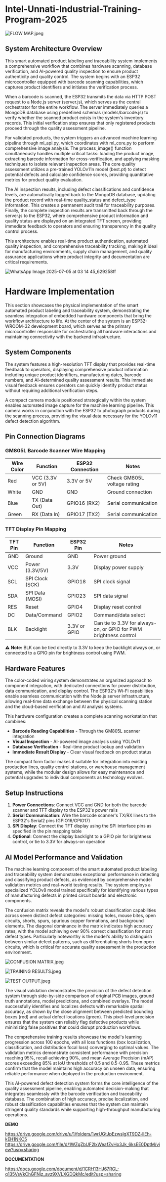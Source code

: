 # Intel-Unnati-Industrial-Training-Program-2025

![FLOW MAP.jpeg](https://github.com/MNADITYA05/Intel-Unnati-Industrial-Training-Program-2025/blob/main/ASSETS/FLOW%20MAP.jpeg)

## System Architecture Overview

This smart automated product labeling and traceability system implements a comprehensive workflow that combines hardware scanning, database verification, and AI-powered quality inspection to ensure product authenticity and quality control. The system begins with an ESP32 microcontroller equipped with barcode scanning capabilities, which captures product identifiers and initiates the verification process.

When a barcode is scanned, the ESP32 transmits the data via HTTP POST request to a Node.js server (server.js), which serves as the central orchestrator for the entire workflow. The server immediately queries a MongoDB database using predefined schemas (models/barcode.js) to verify whether the scanned product exists in the system's inventory records. This initial verification step ensures that only registered products proceed through the quality assessment pipeline.

For validated products, the system triggers an advanced machine learning pipeline through ml_api.py, which coordinates with ml_core.py to perform comprehensive image analysis. The process_image() function simultaneously handles multiple critical tasks: loading the product image, extracting barcode information for cross-verification, and applying masking techniques to isolate relevant inspection areas. The core quality assessment utilizes a pre-trained YOLOv11n model (best.pt) to detect potential defects and calculate confidence scores, providing quantitative metrics for product quality evaluation.

The AI inspection results, including defect classifications and confidence levels, are automatically logged back to the MongoDB database, updating the product record with real-time quality_status and defect_type information. This creates a permanent audit trail for traceability purposes. Finally, the complete inspection results are transmitted back through the server.js to the ESP32, where comprehensive product information and quality status are displayed on an integrated TFT screen, providing immediate feedback to operators and ensuring transparency in the quality control process.

This architecture enables real-time product authentication, automated quality inspection, and comprehensive traceability tracking, making it ideal for manufacturing environments, supply chain management, and quality assurance applications where product integrity and documentation are critical requirements.


![WhatsApp Image 2025-07-05 at 03 14 45_629258ff](https://github.com/user-attachments/assets/18fb775a-fd9b-4954-9f8c-a846f95eee53)

# Hardware Implementation

This section showcases the physical implementation of the smart automated product labeling and traceability system, demonstrating the seamless integration of embedded hardware components that bring the workflow architecture to life. At the center of the system is an ESP32-WROOM-32 development board, which serves as the primary microcontroller responsible for orchestrating all hardware interactions and maintaining connectivity with the backend infrastructure.

## System Components

The system features a high-resolution TFT display that provides real-time feedback to operators, displaying comprehensive product information including unique product identifiers, manufacturing dates, barcode numbers, and AI-determined quality assessment results. This immediate visual feedback ensures operators can quickly identify product status without requiring additional verification steps.

A compact camera module positioned strategically within the system enables automated image capture for the machine learning pipeline. This camera works in conjunction with the ESP32 to photograph products during the scanning process, providing the visual data necessary for the YOLOv11 defect detection algorithm.

## Pin Connection Diagrams

### GM805L Barcode Scanner Wire Mapping

| Wire Color | Function | ESP32 Connection | Notes |
|------------|----------|------------------|-------|
| Red | VCC (3.3V or 5V) | 3.3V or 5V | Check GM805L voltage rating |
| White | GND | GND | Ground connection |
| Blue | TX (Data Out) | GPIO16 (RX2) | Serial communication |
| Green | RX (Data In) | GPIO17 (TX2) | Serial communication |

### TFT Display Pin Mapping

| TFT Pin | Function | ESP32 Pin | Notes |
|---------|----------|-----------|-------|
| GND | Ground | GND | Power ground |
| VCC | Power (3.3V/5V) | 3.3V | Display power supply |
| SCL | SPI Clock (SCK) | GPIO18 | SPI clock signal |
| SDA | SPI Data (MOSI) | GPIO23 | SPI data signal |
| RES | Reset | GPIO4 | Display reset control |
| DC | Data/Command | GPIO2 | Command/data select |
| BLK | Backlight | 3.3V or GPIO | Can tie to 3.3V for always-on, or GPIO for PWM brightness control |

⚠️ **Note:** BLK can be tied directly to 3.3V to keep the backlight always on, or connected to a GPIO pin for brightness control using PWM.

## Hardware Features

The color-coded wiring system demonstrates an organized approach to component integration, with dedicated connections for power distribution, data communication, and display control. The ESP32's Wi-Fi capabilities enable seamless communication with the Node.js server infrastructure, allowing real-time data exchange between the physical scanning station and the cloud-based verification and AI analysis systems.

This hardware configuration creates a complete scanning workstation that combines:

- **Barcode Reading Capabilities** - Through the GM805L scanner integration
- **Visual Inspection** - AI-powered image analysis using YOLOv11
- **Database Verification** - Real-time product lookup and validation
- **Immediate Result Display** - Clear visual feedback on product status

The compact form factor makes it suitable for integration into existing production lines, quality control stations, or warehouse management systems, while the modular design allows for easy maintenance and potential upgrades to individual components as technology evolves.

## Setup Instructions

1. **Power Connections**: Connect VCC and GND for both the barcode scanner and TFT display to the ESP32's power rails
2. **Serial Communication**: Wire the barcode scanner's TX/RX lines to the ESP32's Serial2 pins (GPIO16/GPIO17)
3. **SPI Display**: Connect the TFT display using the SPI interface pins as specified in the pin mapping table
4. **Optional**: Connect the display backlight to a GPIO pin for brightness control, or tie to 3.3V for always-on operation

## AI Model Performance and Validation

The machine learning component of the smart automated product labeling and traceability system demonstrates exceptional performance in detecting and classifying product defects, as evidenced by comprehensive model validation metrics and real-world testing results. The system employs a specialized YOLOv8 model trained specifically for identifying various types of manufacturing defects in printed circuit boards and electronic components.

The confusion matrix reveals the model's robust classification capabilities across seven distinct defect categories: missing holes, mouse bites, open circuits, shorts, spurs, spurious copper formations, and background elements. The diagonal dominance in the matrix indicates high accuracy rates, with the model achieving over 90% correct classification for most defect types. Particularly noteworthy is the model's ability to distinguish between similar defect patterns, such as differentiating shorts from open circuits, which is critical for accurate quality assessment in the production environment.

![CONFUSION MATRIX.jpeg](https://github.com/MNADITYA05/Intel-Unnati-Industrial-Training-Program-2025/blob/main/ASSETS/CONFUSION%20MATRIX.jpeg)

![TRAINING RESULTS.jpeg](https://github.com/MNADITYA05/Intel-Unnati-Industrial-Training-Program-2025/blob/main/ASSETS/TRAINING%20RESULTS.jpeg)

![TEST OUTPUT.jpeg](https://github.com/MNADITYA05/Intel-Unnati-Industrial-Training-Program-2025/blob/main/ASSETS/TEST%20OUTPUT.jpeg)



The visual validation demonstrates the precision of the defect detection system through side-by-side comparison of original PCB images, ground truth annotations, model predictions, and combined overlays. The model successfully identifies and localizes defects with remarkable spatial accuracy, as shown by the close alignment between predicted bounding boxes (red) and actual defect locations (green). This pixel-level precision ensures that the system can reliably flag defective products while minimizing false positives that could disrupt production workflows.

The comprehensive training results showcase the model's learning progression across 100 epochs, with all loss functions (box localization, classification, and distribution focal loss) converging to optimal values. The validation metrics demonstrate consistent performance with precision reaching 95%, recall achieving 90%, and mean Average Precision (mAP) scores exceeding 85% at IoU thresholds of 0.5 and 0.5-0.95. These metrics confirm that the model maintains high accuracy on unseen data, ensuring reliable performance when deployed in the production environment.

This AI-powered defect detection system forms the core intelligence of the quality assessment pipeline, enabling automated decision-making that integrates seamlessly with the barcode verification and traceability database. The combination of high accuracy, precise localization, and robust classification capabilities ensures that the system can maintain stringent quality standards while supporting high-throughput manufacturing operations.

**DEMO**

https://drive.google.com/drive/u/1/folders/1wrUGtJpEzwsIgXT9DZ-llEh-kEH1NKC5
https://drive.google.com/file/d/1WZgZbUF2lxWeafZvHo3Jk_6ksEE0DptM/view?usp=sharing

**DOCUMENTATION**

https://docs.google.com/document/d/1CRH13HJ67RGL-q135VsVkChGFNjz_avz9XVLXGDQkMc/edit?usp=sharing 




